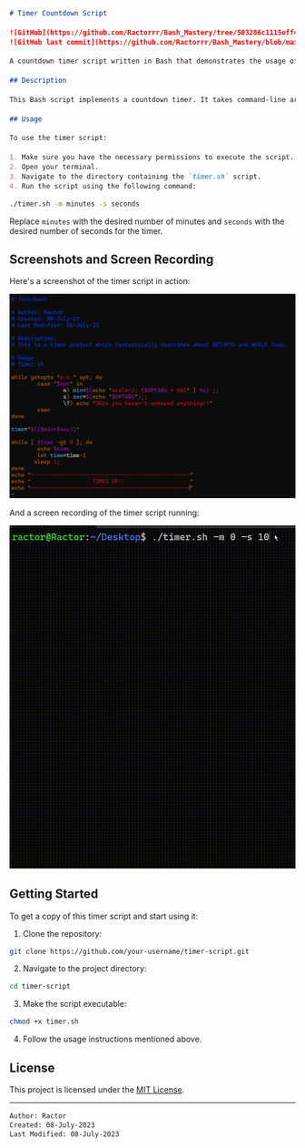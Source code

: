 
```markdown
# Timer Countdown Script

![GitHub](https://github.com/Ractorrr/Bash_Mastery/tree/503286c1115eff43e80f7faa6aaeb1d1c21fe420/Timer.sh)
![GitHub last commit](https://github.com/Ractorrr/Bash_Mastery/blob/main/Timer.sh/Readme.md)

A countdown timer script written in Bash that demonstrates the usage of `getopts` and a `while` loop.

## Description

This Bash script implements a countdown timer. It takes command-line arguments to set the timer duration in minutes and seconds using the `getopts` feature. The script then displays the remaining time in seconds, updating every second until the timer reaches zero. At the end of the countdown, it displays a "Times Up!" message.

## Usage

To use the timer script:

1. Make sure you have the necessary permissions to execute the script.
2. Open your terminal.
3. Navigate to the directory containing the `timer.sh` script.
4. Run the script using the following command:

```


```bash
./timer.sh -m minutes -s seconds
```
Replace `minutes` with the desired number of minutes and `seconds` with the desired number of seconds for the timer.

## Screenshots and Screen Recording

Here's a screenshot of the timer script in action:

![Timer Screenshot](https://github.com/Ractorrr/Bash_Mastery/blob/main/Timer.sh/Screenshot%201.png)

And a screen recording of the timer script running:

![Timer Screen Recording](https://github.com/Ractorrr/Bash_Mastery/blob/main/Timer.sh/ScreenRecording.gif)

## Getting Started

To get a copy of this timer script and start using it:

1. Clone the repository:

```bash
git clone https://github.com/your-username/timer-script.git
```

2. Navigate to the project directory:

```bash
cd timer-script
```

3. Make the script executable:

```bash
chmod +x timer.sh
```

4. Follow the usage instructions mentioned above.

## License

This project is licensed under the [MIT License](LICENSE).

---


```
Author: Ractor
Created: 08-July-2023
Last Modified: 08-July-2023
